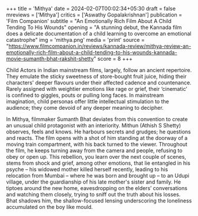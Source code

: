 +++
title = 'Mithya'
date = 2024-02-07T00:02:34+05:30
draft = false
mreviews = ['Mithya']
critics = ['Aswathy Gopalakrishnan']
publication = 'Film Companion'
subtitle = "An Emotionally Rich Film About A Child Tending To His Wounds"
opening = "A stunning debut, the Kannada film does a delicate documentation of a child learning to overcome an emotional catastrophe"
img = 'mithya.png'
media = 'print'
source = "https://www.filmcompanion.in/reviews/kannada-review/mithya-review-an-emotionally-rich-film-about-a-child-tending-to-his-wounds-kannada-movie-sumanth-bhat-rakshit-shetty"
score = 8
+++

Child Actors in Indian mainstream films, largely, follow an ancient repertoire. They emulate the sticky sweetness of store-bought fruit juice, hiding their characters' deeper flavours under their affected cadence and countenance. Rarely assigned with weightier emotions like rage or grief, their ‘cinematic’ is confined to giggles, pouts or pulling long faces. In mainstream imagination, child personas offer little intellectual stimulation to the audience; they come devoid of any deeper meaning to decipher.

In Mithya, filmmaker Sumanth Bhat deviates from this convention to create an unusual child protagonist with an interiority. Mithun (Athish S Shetty) observes, feels and knows. He harbours secrets and grudges; he questions and reacts. The film opens with a shot of him standing at the doorway of a moving train compartment, with his back turned to the viewer. Throughout the film, he keeps turning away from the camera and people, refusing to obey or open up. This rebellion, you learn over the next couple of scenes, stems from shock and grief, among other emotions, that lie entangled in his psyche – his widowed mother killed herself recently, leading to his relocation from Mumbai – where he was born and brought up – to an Udupi village, under the guardianship of his late mother's sister and family. He tiptoes around the new home, eavesdropping on the elders’ conversations and watching them closely, trying to sniff out the truth about his losses. Bhat shadows him, the shallow-focused lensing underscoring the loneliness accumulated on the boy like mould.
